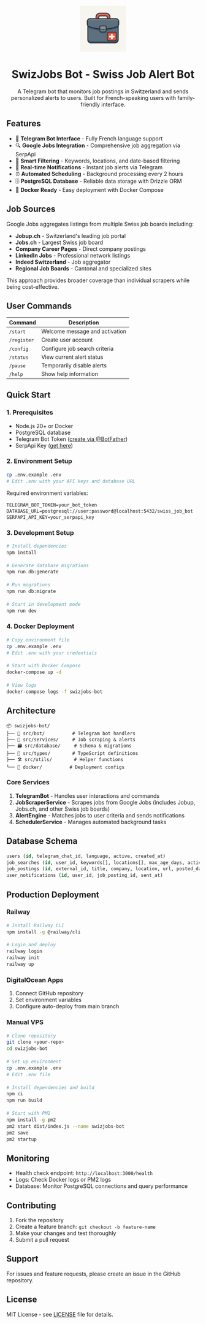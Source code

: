<div align="center">
  <img src="assets/logo.png" alt="SwizJobs Bot Logo" width="120" height="120">
  
  # SwizJobs Bot - Swiss Job Alert Bot
  
  A Telegram bot that monitors job postings in Switzerland and sends personalized alerts to users. Built for French-speaking users with family-friendly interface.
</div>

## Features

- 🤖 **Telegram Bot Interface** - Fully French language support
- 🔍 **Google Jobs Integration** - Comprehensive job aggregation via SerpApi
- 🎯 **Smart Filtering** - Keywords, locations, and date-based filtering
- 📱 **Real-time Notifications** - Instant job alerts via Telegram
- ⏰ **Automated Scheduling** - Background processing every 2 hours
- 🗄️ **PostgreSQL Database** - Reliable data storage with Drizzle ORM
- 🐳 **Docker Ready** - Easy deployment with Docker Compose

## Job Sources

Google Jobs aggregates listings from multiple Swiss job boards including:
- **Jobup.ch** - Switzerland's leading job portal
- **Jobs.ch** - Largest Swiss job board
- **Company Career Pages** - Direct company postings
- **LinkedIn Jobs** - Professional network listings
- **Indeed Switzerland** - Job aggregator
- **Regional Job Boards** - Cantonal and specialized sites

This approach provides broader coverage than individual scrapers while being cost-effective.

## User Commands

| Command | Description |
|---------|-------------|
| `/start` | Welcome message and activation |
| `/register` | Create user account |
| `/config` | Configure job search criteria |
| `/status` | View current alert status |
| `/pause` | Temporarily disable alerts |
| `/help` | Show help information |

## Quick Start

### 1. Prerequisites

- Node.js 20+ or Docker
- PostgreSQL database
- Telegram Bot Token ([create via @BotFather](https://t.me/botfather))
- SerpApi Key ([get here](https://serpapi.com/))

### 2. Environment Setup

```bash
cp .env.example .env
# Edit .env with your API keys and database URL
```

Required environment variables:
```env
TELEGRAM_BOT_TOKEN=your_bot_token
DATABASE_URL=postgresql://user:password@localhost:5432/swiss_job_bot
SERPAPI_API_KEY=your_serpapi_key
```

### 3. Development Setup

```bash
# Install dependencies
npm install

# Generate database migrations
npm run db:generate

# Run migrations
npm run db:migrate

# Start in development mode
npm run dev
```

### 4. Docker Deployment

```bash
# Copy environment file
cp .env.example .env
# Edit .env with your credentials

# Start with Docker Compose
docker-compose up -d

# View logs
docker-compose logs -f swizjobs-bot
```

## Architecture

```
📦 swizjobs-bot/
├── 🤖 src/bot/          # Telegram bot handlers
├── 🔧 src/services/     # Job scraping & alerts
├── 🗃️ src/database/     # Schema & migrations
├── 📝 src/types/        # TypeScript definitions
├── 🛠️ src/utils/        # Helper functions
└── 🐳 docker/          # Deployment configs
```

### Core Services

1. **TelegramBot** - Handles user interactions and commands
2. **JobScraperService** - Scrapes jobs from Google Jobs (includes Jobup, Jobs.ch, and other Swiss job boards)
3. **AlertEngine** - Matches jobs to user criteria and sends notifications
4. **SchedulerService** - Manages automated background tasks

## Database Schema

```sql
users (id, telegram_chat_id, language, active, created_at)
job_searches (id, user_id, keywords[], locations[], max_age_days, active)
job_postings (id, external_id, title, company, location, url, posted_date, source)
user_notifications (id, user_id, job_posting_id, sent_at)
```

## Production Deployment

### Railway

```bash
# Install Railway CLI
npm install -g @railway/cli

# Login and deploy
railway login
railway init
railway up
```

### DigitalOcean Apps

1. Connect GitHub repository
2. Set environment variables
3. Configure auto-deploy from main branch

### Manual VPS

```bash
# Clone repository
git clone <your-repo>
cd swizjobs-bot

# Set up environment
cp .env.example .env
# Edit .env file

# Install dependencies and build
npm ci
npm run build

# Start with PM2
npm install -g pm2
pm2 start dist/index.js --name swizjobs-bot
pm2 save
pm2 startup
```

## Monitoring

- Health check endpoint: `http://localhost:3000/health`
- Logs: Check Docker logs or PM2 logs
- Database: Monitor PostgreSQL connections and query performance

## Contributing

1. Fork the repository
2. Create a feature branch: `git checkout -b feature-name`
3. Make your changes and test thoroughly
4. Submit a pull request

## Support

For issues and feature requests, please create an issue in the GitHub repository.

## License

MIT License - see [LICENSE](LICENSE) file for details.
